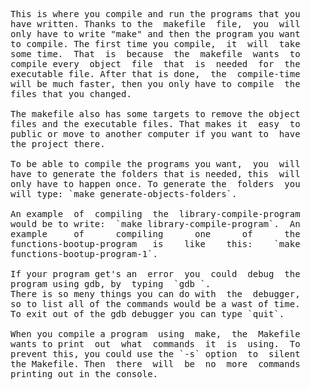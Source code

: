 
<pre>
This is where you compile and run the programs that you
have written. Thanks to the  makefile  file,  you  will
only have to write "make" and then the program you want
to compile. The first time you compile,  it  will  take
some time.  That  is  because  the  makefile  wants  to
compile every  object  file  that  is  needed  for  the
executable file. After that is done,  the  compile-time
will be much faster, then you only have to compile  the
files that you changed.

The makefile also has some targets to remove the object
files and the executable files. That makes it  easy  to
public or move to another computer if you want to  have
the project there.

To be able to compile the programs you want,  you  will
have to generate the folders that is needed, this  will
only have to happen once. To generate the  folders  you
will type: `make generate-objects-folders`.

An example  of  compiling  the  library-compile-program
would be to write:  `make library-compile-program`.  An
example     of      compiling      one      of      the
functions-bootup-program   is    like    this:    `make
functions-bootup-program-1`.

If your program get's an  error  you  could  debug  the
program using gdb, by  typing  `gdb <binary-filename>`.
There is so meny things you can do with  the  debugger,
so to list all of the commands would be a wast of time.
To exit out of the gdb debugger you can type `quit`.

When you compile a program  using  make,  the  Makefile
wants to print  out  what  commands  it  is  using.  To
prevent this, you could use the `-s` option  to  silent
the Makefile. Then  there  will  be  no  more  commands
printing out in the console.
</pre>
